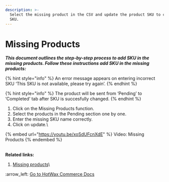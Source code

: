```yaml
---
description: >-
  Select the missing product in the CSV and update the product SKU to correct
  SKU.
---
```


# Missing Products

_**This document outlines the step-by-step process to add SKU in the missing products. Follow these instructions add SKU in the missing products:**_

{% hint style="info" %}
An error message appears on entering incorrect SKU ‘This SKU is not available, please try again’.
{% endhint %}

{% hint style="info" %}
The product will be sent from ‘Pending’ to ‘Completed’ tab after SKU is succesfully changed.
{% endhint %}

1. Click on the Missing Products function.
2. Select the products in the Pending section one by one.
3. Enter the missing SKU name correctly.
4. Click on update.\


{% embed url="https://youtu.be/xoSdUFcnXdE" %}
Video: Missing Products
{% endembed %}

\
**Related links:**

1. [Missing products](broken-reference)\


&#x20;:arrow\_left: [Go to HotWax Commerce Docs](http://127.0.0.1:5000/o/l53nGvPQLhOHrKCP9HTG/s/TefRnbhmBjhScpq172vl/)
